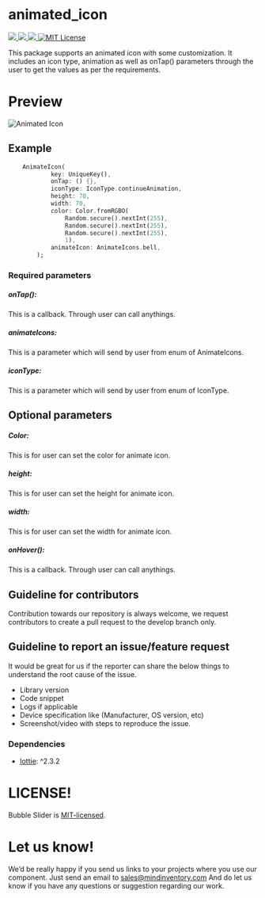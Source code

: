 # animated_icon

<a href="https://developer.android.com" style="pointer-events: stroke;" target="_blank">
<img src="https://img.shields.io/badge/platform-android-blue">
</a>
<a href="https://developer.apple.com/ios/" style="pointer-events: stroke;" target="_blank">
<img src="https://img.shields.io/badge/platform-iOS-blue">
</a>
<a href="" style="pointer-events: stroke;" target="_blank">
<img src="https://img.shields.io/badge/platform-web-blue">
</a>
<a href="https://opensource.org/licenses/MIT"><img src="https://img.shields.io/badge/license-MIT-purple.svg" alt="MIT License"></a>

This package supports an animated icon with some customization. It includes an icon type, animation as well as onTap() parameters through the user to get the values as per the requirements.

# Preview
![Animated Icon](https://github.com/manish-mind/animated_icons/blob/master/assets/animated_icon_gif/animated_icon.gif)

## Example
```dart
    AnimateIcon(
            key: UniqueKey(),
            onTap: () {},
            iconType: IconType.continueAnimation,
            height: 70,
            width: 70,
            color: Color.fromRGBO(
                Random.secure().nextInt(255),
                Random.secure().nextInt(255),
                Random.secure().nextInt(255),
                1),
            animateIcon: AnimateIcons.bell,
        );
```

### Required parameters

##### onTap():
This is a callback. Through user can call anythings.

##### animateIcons:
This is a parameter which will send by user from enum of AnimateIcons.

##### iconType:
This is a parameter which will send by user from enum of IconType.


## Optional parameters

##### Color:
This is for user can set the color for animate icon.

##### height:
This is for user can set the height for animate icon.

##### width:
This is for user can set the width for animate icon.

##### onHover():
This is a callback. Through user can call anythings.

## Guideline for contributors
Contribution towards our repository is always welcome, we request contributors to create a pull request to the develop branch only.

## Guideline to report an issue/feature request
It would be great for us if the reporter can share the below things to understand the root cause of the issue.
- Library version
- Code snippet
- Logs if applicable
- Device specification like (Manufacturer, OS version, etc)
- Screenshot/video with steps to reproduce the issue.

### Dependencies

* [lottie](https://pub.dev/packages/lottie): ^2.3.2

# LICENSE!
Bubble Slider is [MIT-licensed](https://github.com/mi-ghanshyam/animated_icons/blob/master/LICENSE "MIT-licensed").

# Let us know!
We’d be really happy if you send us links to your projects where you use our component. Just send an email to sales@mindinventory.com And do let us know if you have any questions or suggestion regarding our work.
